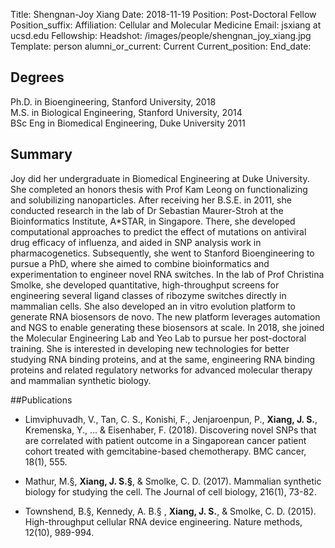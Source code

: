 Title: Shengnan-Joy Xiang
Date: 2018-11-19
Position: Post-Doctoral Fellow
Position_suffix: 
Affiliation: Cellular and Molecular Medicine
Email: jsxiang at ucsd.edu 
Fellowship: 
Headshot: /images/people/shengnan_joy_xiang.jpg
Template: person
alumni_or_current: Current
Current_position: 
End_date: 

## Degrees
Ph.D. in Bioengineering, Stanford University, 2018<br>
M.S. in Biological Engineering, Stanford University, 2014<br>BSc Eng in  Biomedical Engineering, Duke University 2011<br>

## Summary

Joy did her undergraduate in Biomedical Engineering at Duke University. She completed an honors thesis with Prof Kam Leong on functionalizing and solubilizing nanoparticles. After receiving her B.S.E. in 2011, she conducted research in the lab of Dr Sebastian Maurer-Stroh at the Bioinformatics Institute, A*STAR, in Singapore. There, she developed computational approaches to predict the effect of mutations on antiviral drug efficacy of influenza, and aided in SNP analysis work in pharmacogenetics. Subsequently, she went to Stanford Bioengineering to pursue a PhD, where she aimed to combine bioinformatics and experimentation to engineer novel RNA switches. In the lab of Prof Christina Smolke, she developed quantitative, high-throughput screens for engineering several ligand classes of ribozyme switches directly in mammalian cells. She also developed an in vitro evolution platform to generate RNA biosensors de novo. The new platform leverages automation and NGS to enable generating these biosensors at scale. In 2018, she joined the Molecular Engineering Lab and Yeo Lab to pursue her post-doctoral training. She is interested in developing new technologies for better studying RNA binding proteins, and at the same, engineering RNA binding proteins and related regulatory networks for advanced molecular therapy and mammalian synthetic biology.

##Publications
* Limviphuvadh, V., Tan, C. S., Konishi, F., Jenjaroenpun, P., **Xiang, J. S.**, Kremenska, Y., ... & Eisenhaber, F. (2018). Discovering novel SNPs that are correlated with patient outcome in a Singaporean cancer patient cohort treated with gemcitabine-based chemotherapy. BMC cancer, 18(1), 555.

* Mathur, M.§, **Xiang, J. S.§**, & Smolke, C. D. (2017). Mammalian synthetic biology for studying the cell. The Journal of cell biology, 216(1), 73-82.

* Townshend, B.§, Kennedy, A. B.§ , **Xiang, J. S.**, & Smolke, C. D. (2015). High-throughput cellular RNA device engineering. Nature methods, 12(10), 989-994.